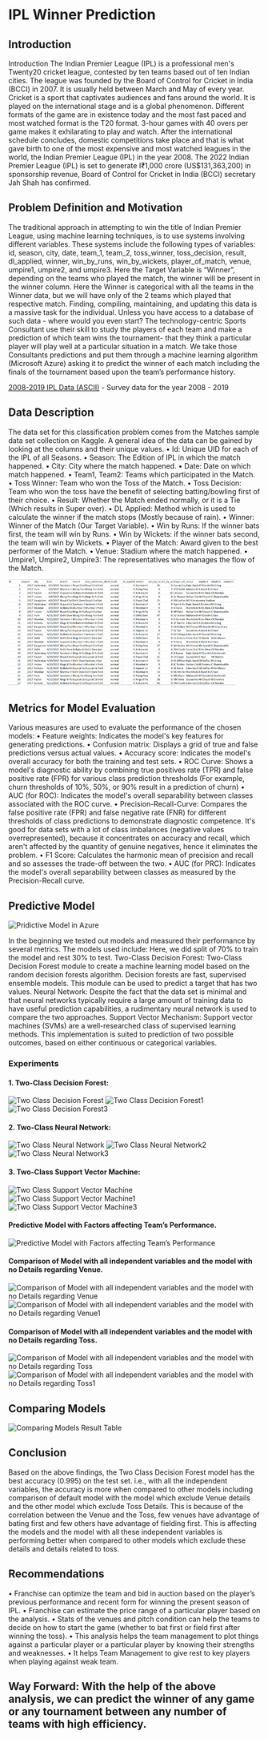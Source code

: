 # IPL Winner Prediction

## Introduction
Introduction
The Indian Premier League (IPL) is a professional men's Twenty20 cricket league, contested by ten teams based out of ten Indian cities. The league was founded by the Board of Control for Cricket in India (BCCI) in 2007. It is usually held between March and May of every year.
Cricket is a sport that captivates audiences and fans around the world. It is played on the international stage and is a global phenomenon. Different formats of the game are in existence today and the most fast paced and most watched format is the T20 format. 3-hour games with 40 overs per game makes it exhilarating to play and watch. After the international schedule concludes, domestic competitions take place and that is what gave birth to one of the most expensive and most watched leagues in the world, the Indian Premier League (IPL) in the year 2008.
The 2022 Indian Premier League (IPL) is set to generate I₹1,000 crore (US$131,363,200) in sponsorship revenue, Board of Control for Cricket in India (BCCI) secretary Jah Shah has confirmed.

## Problem Definition and Motivation
The traditional approach in attempting to win the title of Indian Premier League, using machine learning techniques, is to use systems involving different variables. These systems include the following types of variables: 
id, season, city, date, team_1, team_2, toss_winner, toss_decision, result, dl_applied, winner, win_by_runs, win_by_wickets, player_of_match, venue, umpire1, umpire2, and umpire3.
Here the Target Variable is “Winner”, depending on the teams who played the match, the winner will be present in the winner column. Here the Winner is categorical with all the teams in the Winner data, but we will have only of the 2 teams which played that respective match.
Finding, compiling, maintaining, and updating this data is a massive task for the individual. Unless you have access to a database of such data - where would you even start?
The technology-centric Sports Consultant use their skill to study the players of each team and make a prediction of which team wins the tournament- that they think a particular player will play well at a particular situation in a match. We take those Consultants predictions and put them through a machine learning algorithm (Microsoft Azure) asking it to predict the winner of each match including the finals of the tournament based upon the team’s performance history.

[2008-2019 IPL Data (ASCII)](https://www.kaggle.com/datasets/ramjidoolla/ipl-data-set?resource=download) - Survey data for the year 2008 - 2019

## Data Description
The data set for this classification problem comes from the Matches sample data set collection on Kaggle. 
A general idea of the data can be gained by looking at the columns and their unique values.
•	Id: Unique UID for each of the IPL of all Seasons.
•	Season: The Edition of IPL in which the match happened.
•	City: City where the match happened.
•	Date: Date on which match happened.
•	Team1, Team2: Teams which participated in the Match. 
•	Toss Winner: Team who won the Toss of the Match.
•	Toss Decision: Team who won the toss have the benefit of selecting batting/bowling first of their choice.
•	Result: Whether the Match ended normally, or it is a Tie (Which results in Super over).
•	DL Applied: Method which is used to calculate the winner if the match stops (Mostly because of rain).
•	Winner: Winner of the Match (Our Target Variable).
•	Win by Runs: If the winner bats first, the team will win by Runs.
•	Win by Wickets: if the winner bats second, the team will win by Wickets.
•	Player of the Match: Award given to the best performer of the Match.
•	Venue: Stadium where the match happened.
•	Umpire1, Umpire2, Umpire3: The representatives who manages the flow of the Match.

<img src="https://github.com/sripriyank/Data-Mining/blob/main/Table_Data_Description.png" alt="Table Data Description" width="90%" height="80%">

## Metrics for Model Evaluation
Various measures are used to evaluate the performance of the chosen models: 
• Feature weights: Indicates the model's key features for generating predictions. 
• Confusion matrix: Displays a grid of true and false predictions versus actual values. 
• Accuracy score: Indicates the model's overall accuracy for both the training and test sets. 
• ROC Curve: Shows a model's diagnostic ability by combining true positives rate (TPR) and false positive rate (FPR) for various class prediction thresholds (For example, churn thresholds of 10%, 50%, or 90% result in a prediction of churn) 
• AUC (for ROC): Indicates the model's overall separability between classes associated with the ROC curve. 
• Precision-Recall-Curve: Compares the false positive rate (FPR) and false negative rate (FNR) for different thresholds of class predictions to demonstrate diagnostic competence. It's good for data sets with a lot of class imbalances (negative values overrepresented), because it concentrates on accuracy and recall, which aren't affected by the quantity of genuine negatives, hence it eliminates the problem.
 • F1 Score: Calculates the harmonic mean of precision and recall and so assesses the trade-off between the two. 
• AUC (for PRC): Indicates the model's overall separability between classes as measured by the Precision-Recall curve.

##                                                          Predictive Model

<img src="https://github.com/sripriyank/Data-Mining/blob/main/Pridictive_Model_in_Azure" alt="Pridictive Model in Azure" width="90%" height="80%">
 
In the beginning we tested out models and measured their performance by several metrics. The models used include: Here, we did split of 70% to train the model and rest 30% to test.
Two-Class Decision Forest: Two-Class Decision Forest module to create a machine learning model based on the random decision forests algorithm. Decision forests are fast, supervised ensemble models. This module can be used to predict a target that has two values.
Neural Network: Despite the fact that the data set is minimal and that neural networks typically require a large amount of training data to have useful prediction capabilities, a rudimentary neural network is used to compare the two approaches. 
Support Vector Mechanism: Support vector machines (SVMs) are a well-researched class of supervised learning methods. This implementation is suited to prediction of two possible outcomes, based on either continuous or categorical variables.

### Experiments

#### 1.	Two-Class Decision Forest:

<img src="https://github.com/sripriyank/Data-Mining/blob/main/Two_Class_Decision_Forest" alt="Two Class Decision Forest" width="50%" height="50%">
<img src="https://github.com/sripriyank/Data-Mining/blob/main/Two_Class_Decision_Forest1" alt="Two Class Decision Forest1" width="50%" height="50%">
<img src="https://github.com/sripriyank/Data-Mining/blob/main/Two_Class_Decision_Forest3" alt="Two Class Decision Forest3" width="50%" height="50%">

#### 2.	Two-Class Neural Network:

<img src="https://github.com/sripriyank/Data-Mining/blob/main/Two_Class_Neural_Network" alt="Two Class Neural Network" width="50%" height="50%">
<img src="https://github.com/sripriyank/Data-Mining/blob/main/Two_Class_Neural_Network2" alt="Two Class Neural Network2" width="50%" height="50%">
<img src="https://github.com/sripriyank/Data-Mining/blob/main/Two_Class_Neural_Network3" alt="Two Class Neural Network3" width="80%" height="80%">
   
 
#### 3.	Two-Class Support Vector Machine:

<img src="https://github.com/sripriyank/Data-Mining/blob/main/Two-Class Support_Vector_Machine" alt="Two Class Support Vector Machine" width="50%" height="50%">
<img src="https://github.com/sripriyank/Data-Mining/blob/main/Two-Class Support_Vector_Machine1" alt="Two Class Support Vector Machine1" width="50%" height="50%">
<img src="https://github.com/sripriyank/Data-Mining/blob/main/Two-Class Support_Vector_Machine3" alt="Two Class Support Vector Machine3" width="90%" height="80%">

#### Predictive Model with Factors affecting Team’s Performance.
 
 <img src="https://github.com/sripriyank/Data-Mining/blob/main/Predictive Model with Factors affecting Team’s Performance" alt="Predictive Model with Factors affecting Team’s Performance" width="90%" height="80%">
 
#### Comparison of Model with all independent variables and the model with no Details regarding Venue.

<img src="https://github.com/sripriyank/Data-Mining/blob/main/Comparison of Model with all independent variables and the model with no Details regarding Venue" alt="Comparison of Model with all independent variables and the model with no Details regarding Venue" width="50%" height="50%">
<img src="https://github.com/sripriyank/Data-Mining/blob/main/Comparison of Model with all independent variables and the model with no Details regarding Venue1" alt="Comparison of Model with all independent variables and the model with no Details regarding Venue1" width="50%" height="50%">   

#### Comparison of Model with all independent variables and the model with no Details regarding Toss.

<img src="https://github.com/sripriyank/Data-Mining/blob/main/Comparison of Model with all independent variables and the model with no Details regarding Toss" alt="Comparison of Model with all independent variables and the model with no Details regarding Toss" width="50%" height="50%">  
<img src="https://github.com/sripriyank/Data-Mining/blob/main/Comparison of Model with all independent variables and the model with no Details regarding Toss1" alt="Comparison of Model with all independent variables and the model with no Details regarding Toss1" width="50%" height="50%">  
 
## Comparing Models

<img src="https://github.com/sripriyank/Data-Mining/blob/main/Comparing_Models_Result_Table" alt="Comparing Models Result Table" width="50%" height="50%"> 

## Conclusion

Based on the above findings, the Two Class Decision Forest model has the best accuracy (0.995) on the test set. i.e., with all the independent variables, the accuracy is more when compared to other models including comparison of default model with the model which exclude Venue details and the other model which exclude Toss Details.
This is because of the correlation between the Venue and the Toss, few venues have advantage of bating first and few others have advantage of fielding first. This is affecting the models and the model with all these independent variables is performing better when compared to other models which exclude these details and details related to toss.

## Recommendations

•	Franchise can optimize the team and bid in auction based on the player’s previous performance and recent form for winning the present season of IPL.
•	Franchise can estimate the price range of a particular player based on the analysis.
•	Stats of the venues and pitch condition can help the teams to decide on how to start the game (whether to bat first or field first after winning the toss).
•	This analysis helps the team management to plot things against a particular player or a particular player by knowing their strengths and weaknesses.
•	It helps Team Management to give rest to key players when playing against weak team.

## Way Forward: With the help of the above analysis, we can predict the winner of any game or any tournament between any number of teams with high efficiency.



